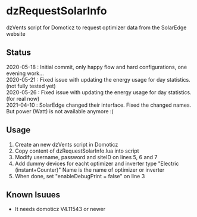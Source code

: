 # dzRequestSolarInfo
dzVents script for Domoticz to request optimizer data from the SolarEdge website

## Status
2020-05-18 : Initial commit, only happy flow and hard configurations, one evening work...  
2020-05-21 : Fixed issue with updating the energy usage for day statistics. (not fully tested yet)  
2020-05-26 : Fixed issue with updating the energy usage for day statistics. (for real now)  
2021-04-10 : SolarEdge changed their interface. Fixed the changed names. But power (Watt) is not available anymore :(  

## Usage
1. Create an new dzVents script in Domoticz
2. Copy content of dzRequestSolarInfo.lua into script
3. Modify username, password and siteID on lines 5, 6 and 7
4. Add dummy devices for eacht optimizer and inverter type "Electric (instant+Counter)" Name is the name of optimizer or inverter  
5. When done, set "enableDebugPrint = false" on line 3
  
## Known Isuues
 - It needs domoticz V4.11543 or newer
